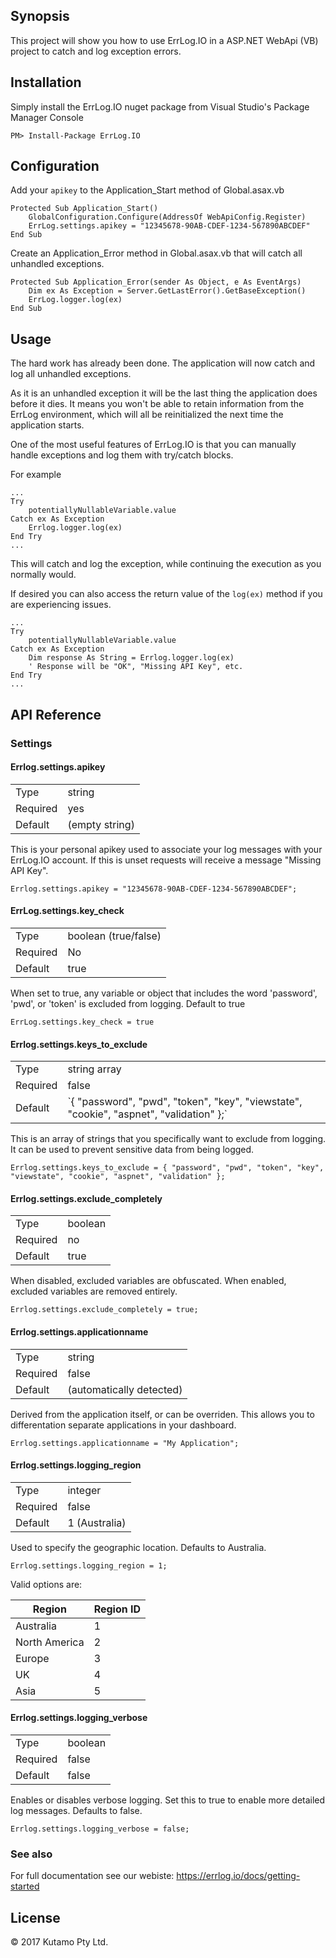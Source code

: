 ## Synopsis

This project will show you how to use ErrLog.IO in a ASP.NET WebApi (VB) project to catch and log exception errors.

## Installation

Simply install the ErrLog.IO nuget package from Visual Studio's Package Manager Console

```
PM> Install-Package ErrLog.IO
```

## Configuration

Add your `apikey` to the Application_Start method of Global.asax.vb

```
Protected Sub Application_Start()
    GlobalConfiguration.Configure(AddressOf WebApiConfig.Register)
    ErrLog.settings.apikey = "12345678-90AB-CDEF-1234-567890ABCDEF"
End Sub
```

Create an Application_Error method in Global.asax.vb that will catch all unhandled exceptions.

```
Protected Sub Application_Error(sender As Object, e As EventArgs)
    Dim ex As Exception = Server.GetLastError().GetBaseException()
    ErrLog.logger.log(ex)
End Sub
```

## Usage

The hard work has already been done. The application will now catch and log all unhandled exceptions. 

As it is an unhandled exception it will be the last thing the application does before it dies. It means 
you won't be able to retain information from the ErrLog environment, which will all be reinitialized the 
next time the application starts. 

One of the most useful features of ErrLog.IO is that you can manually handle exceptions and log them with try/catch blocks.

For example

```
...
Try
	potentiallyNullableVariable.value
Catch ex As Exception
	Errlog.logger.log(ex)
End Try
...
```

This will catch and log the exception, while continuing the execution as you normally would.

If desired you can also access the return value of the `log(ex)` method if you are experiencing issues.

```
...
Try
	potentiallyNullableVariable.value
Catch ex As Exception
	Dim response As String = Errlog.logger.log(ex)
	' Response will be "OK", "Missing API Key", etc.
End Try
...
```

## API Reference

### Settings

#### Errlog.settings.apikey

<table>
    <tr>
        <td>Type</td>
        <td>string</td>
    </tr>
    <tr>
        <td>Required</td>
        <td>yes</td>
    </tr>
    <tr>
        <td>Default</td>
        <td>(empty string)</td>
    </tr>
</table>

This is your personal apikey used to associate your log messages with your ErrLog.IO account. If this is unset requests will receive a message "Missing API Key".

```
Errlog.settings.apikey = "12345678-90AB-CDEF-1234-567890ABCDEF";
```

#### ErrLog.settings.key_check

<table>
    <tr>
        <td>Type</td>
        <td>boolean (true/false)</td>
    </tr>
    <tr>
        <td>Required</td>
        <td>No</td>
    </tr>
    <tr>
        <td>Default</td>
        <td>true</td>
    </tr>
</table>
When set to true, any variable or object that includes the word 'password', 'pwd', or 'token' is excluded from logging. Default to true

```
ErrLog.settings.key_check = true
```

#### Errlog.settings.keys_to_exclude


<table>
    <tr>
        <td>Type</td>
        <td>string array</td>
    </tr>
    <tr>
        <td>Required</td>
        <td>false</td>
    </tr>
    <tr>
        <td>Default</td>
        <td>`{ "password", "pwd", "token", "key", "viewstate", "cookie", "aspnet", "validation" };` </td>
    </tr>
</table>
This is an array of strings that you specifically want to exclude from logging. It can be used to prevent sensitive data from being logged. 

```
Errlog.settings.keys_to_exclude = { "password", "pwd", "token", "key", "viewstate", "cookie", "aspnet", "validation" };
```

#### Errlog.settings.exclude_completely

<table>
    <tr>
        <td>Type</td>
        <td>boolean</td>
    </tr>
    <tr>
        <td>Required</td>
        <td>no</td>
    </tr>
    <tr>
        <td>Default</td>
        <td>true</td>
    </tr>
</table>

When disabled, excluded variables are obfuscated. When enabled, excluded variables are removed entirely.

```
Errlog.settings.exclude_completely = true;
```

#### Errlog.settings.applicationname


<table>
    <tr>
        <td>Type</td>
        <td>string</td>
    </tr>
    <tr>
        <td>Required</td>
        <td>false</td>
    </tr>
    <tr>
        <td>Default</td>
        <td>(automatically detected)</td>
    </tr>
</table>

Derived from the application itself, or can be overriden. This allows you to differentation separate applications in your dashboard.

```
Errlog.settings.applicationname = "My Application";
```

#### Errlog.settings.logging_region


<table>
    <tr>
        <td>Type</td>
        <td>integer</td>
    </tr>
    <tr>
        <td>Required</td>
        <td>false</td>
    </tr>
    <tr>
        <td>Default</td>
        <td>1 (Australia)</td>
    </tr>
</table>

Used to specify the geographic location. Defaults to Australia.

```
Errlog.settings.logging_region = 1;
```

Valid options are:

Region         | Region ID
---------------|----------
Australia      |  1
North America  |  2
Europe         |  3
UK             |  4
Asia           |  5

#### Errlog.settings.logging_verbose


<table>
    <tr>
        <td>Type</td>
        <td>boolean</td>
    </tr>
    <tr>
        <td>Required</td>
        <td>false</td>
    </tr>
    <tr>
        <td>Default</td>
        <td>false</td>
    </tr>
</table>

Enables or disables verbose logging. Set this to true to enable more detailed log messages. Defaults to false.

```
Errlog.settings.logging_verbose = false;
```

### See also

For full documentation see our webiste: https://errlog.io/docs/getting-started

## License

&copy; 2017 Kutamo Pty Ltd.
